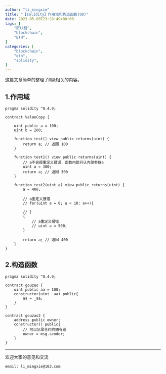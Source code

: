 ```yaml
---
author: "li_mingxie"
title: "【solidity】作用域和构造函数(08)"
date: 2023-05-08T23:28:49+08:00
tags: [
    "区块链",
    "blockchain",
    "ETH",
]
categories: [
    "blockchain",
    "eth",
    "solidity",
]
---
```


这篇文章简单的整理了`函数`相关的内容。  <!--more-->  

## 1.作用域

```sol
pragma solidity ^0.4.0;

contract ValueCopy {

    uint public a = 100;
    uint b = 200;

    function test() view public returns(uint) {
        return a; // 返回 100
    }

    function test1() view public returns(uint) {
        // a不会报重定义错误，函数内部只认内部参数a
        uint a = 300;
        return a; // 返回 300
    }

    function test2(uint a) view public returns(uint) {
        a = 400;

        // a重定义报错
        // for(uint a = 0; a < 10: a++){

        // }
        {
            // a重定义报错
            // uint a = 500;  
        }

        return a; // 返回 400
    }
}
```

## 2.构造函数

```sol
pragma solidity ^0.4.0;

contract gouzao {
    uint public aa = 100;
    constructor(uint _aa) public{
        aa = _aa;
    }
}

contract gouzao2 {
    address public owner;
    constructor() public{
        // 可以记录合约的拥有者
        owner = msg.sender;
    }
}
```

----------------------------------------------
欢迎大家的意见和交流

`email: li_mingxie@163.com`
